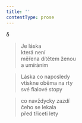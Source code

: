 ```yaml
---
title: ''
contentType: prose
---
```


δ

> Je láska  
> která není  
> měřena dítětem ženou  
> a umíráním

> Láska co naposledy  
> vtiskne oběma na rty  
> své fialové stopy

> co navždycky zazdí  
> čeho se lekala  
> před třiceti lety
